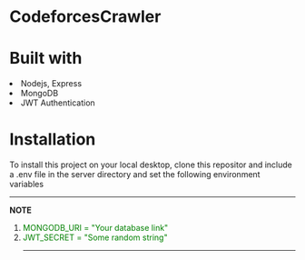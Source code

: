 # CodeforcesCrawler
# Built with
<li>Nodejs, Express</li>
<li>MongoDB</li>
<li>JWT Authentication</li>

# Installation
To install this project on your local desktop, clone this repositor and include a .env file in the server directory and set the following environment variables

---
**NOTE**
<ol>
  <li><span style="color: green">MONGODB_URI = "Your database link"</span></li>
  <li><span style="color: green">JWT_SECRET = "Some random string"</span></li>

---
